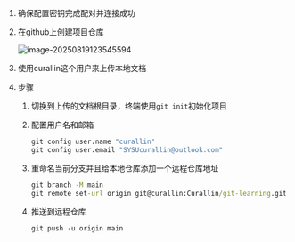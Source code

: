 1. 确保配置密钥完成配对并连接成功

2. 在github上创建项目仓库

   ![image-20250819123545594](C:\Users\sysum\AppData\Roaming\Typora\typora-user-images\image-20250819123545594.png)

3. 使用curallin这个用户来上传本地文档

4. 步骤

   1. 切换到上传的文档根目录，终端使用`git init`初始化项目

   2. 配置用户名和邮箱

      ```cmd
      git config user.name "curallin"
      git config user.email "SYSUcurallin@outlook.com"
      ```

   3. 重命名当前分支并且给本地仓库添加一个远程仓库地址

      ```cmd
      git branch -M main
      git remote set-url origin git@curallin:Curallin/git-learning.git 
      ```

   4. 推送到远程仓库

      ```
      git push -u origin main
      ```

      